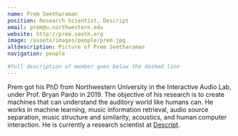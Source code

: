 ```yaml
---
name: Prem Seetharaman
position: Research Scientist, Descript
email: prem@u.northwestern.edu
website: http://prem.seeth.org
image: /assets/images/people/prem.jpg
altdescription: Picture of Prem Seetharaman
navigation: people

#full description of member goes below the dashed line
---
```

Prem got his PhD from Northwestern University in the Interactive Audio Lab, under Prof. Bryan Pardo in 2019. The objective of his research is to create machines that can understand the auditory world like humans can. He works in machine learning, music information retrieval, audio source separation, music structure and similarity, acoustics, and human computer interaction. He is currently a research scientist at [Descript](https://www.descript.com).

